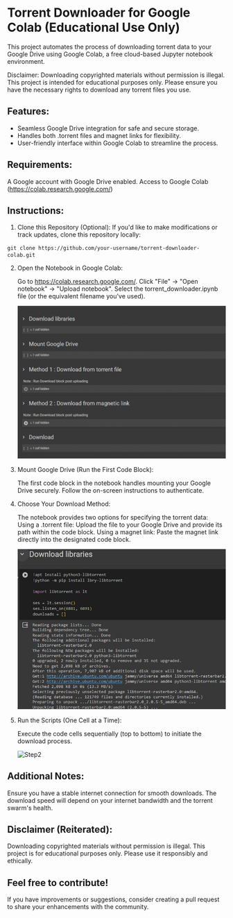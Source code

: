 # Torrent Downloader for Google Colab (Educational Use Only)

This project automates the process of downloading torrent data to your Google Drive using Google Colab, a free cloud-based Jupyter notebook environment.

Disclaimer: Downloading copyrighted materials without permission is illegal. This project is intended for educational purposes only. Please ensure you have the necessary rights to download any torrent files you use.


## Features:

* Seamless Google Drive integration for safe and secure storage.
* Handles both .torrent files and magnet links for flexibility.
* User-friendly interface within Google Colab to streamline the process.

## Requirements:

A Google account with Google Drive enabled.
Access to Google Colab (https://colab.research.google.com/)

## Instructions:

1. Clone this Repository (Optional):
If you'd like to make modifications or track updates, clone this repository locally:

```
git clone https://github.com/your-username/torrent-downloader-colab.git
```

2. Open the Notebook in Google Colab:

    Go to https://colab.research.google.com/.
    Click "File" -> "Open notebook" -> "Upload notebook".
    Select the torrent_downloader.ipynb file (or the equivalent filename you've used).

    ![Overview](/assests/overview.jpg)

3. Mount Google Drive (Run the First Code Block):

    The first code block in the notebook handles mounting your Google Drive securely. Follow the on-screen instructions to authenticate.

4. Choose Your Download Method:

    The notebook provides two options for specifying the torrent data:
    Using a .torrent file: Upload the file to your Google Drive and provide its path within the code block.
    Using a magnet link: Paste the magnet link directly into the designated code block.


    ![Step1](/assests/Step1.jpg)

5. Run the Scripts (One Cell at a Time):

    Execute the code cells sequentially (top to bottom) to initiate the download process.

    ![Step2](/assests/Step2.jpg)

## Additional Notes:

Ensure you have a stable internet connection for smooth downloads.
The download speed will depend on your internet bandwidth and the torrent swarm's health.

## Disclaimer (Reiterated):

Downloading copyrighted materials without permission is illegal. This project is for educational purposes only. Please use it responsibly and ethically.

## Feel free to contribute!

If you have improvements or suggestions, consider creating a pull request to share your enhancements with the community.
